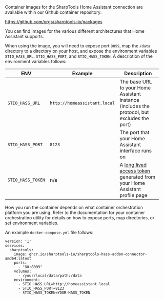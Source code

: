 Container images for the SharpTools Home Assistant connection are available within our Github container repository:

https://github.com/orgs/sharptools-io/packages

You can find images for the various different architectures that Home Assistant supports.

When using the image, you will need to expose port `8099`, map the `/data` directory to a directory on your host, and 
expose the environment variables `STIO_HASS_URL`, `STIO_HASS_PORT`, and `STIO_HASS_TOKEN`. A description of the environment 
variables follows:


|ENV | Example | Description | 
|---|---|---|
| `STIO_HASS_URL`| `http://homeassistant.local` | The base URL to your Home Assistant instance<br />(includes the protocol, but excludes the port) |
| `STIO_HASS_PORT` | `8123` | The port that your Home Assistant interface runs on |
| `STIO_HASS_TOKEN` | n/a | A [long lived access token](https://developers.home-assistant.io/docs/auth_api/#long-lived-access-token) generated from your Home Assistant profile page | 

How you run the container depends on what container orchestration platform you are using. Refer to the documentation for your container orchestratino utility for details on 
how to expose ports, map directories, or set environment variables. 

An example `docker-compose.yml` file follows:
```
version: '1'
services:
  sharptools:
    image: ghcr.io/sharptools-io/sharptools-hass-addon-connector-amd64:latest
    ports:
      - "80:8099"
    volumes:
      - /your/local/data/path:/data
    environment:
      - STIO_HASS_URL=http://homeassistant.local
      - STIO_HASS_PORT=8123
      - STIO_HASS_TOKEN=YOUR-HASS_TOKEN
```
